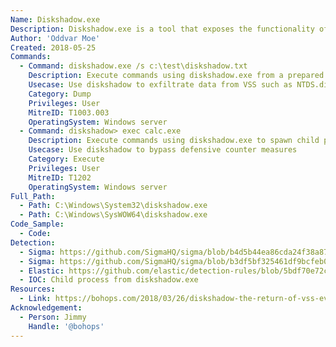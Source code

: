 ```yaml
---
Name: Diskshadow.exe
Description: Diskshadow.exe is a tool that exposes the functionality offered by the volume shadow copy Service (VSS).
Author: 'Oddvar Moe'
Created: 2018-05-25
Commands:
  - Command: diskshadow.exe /s c:\test\diskshadow.txt
    Description: Execute commands using diskshadow.exe from a prepared diskshadow script.
    Usecase: Use diskshadow to exfiltrate data from VSS such as NTDS.dit
    Category: Dump
    Privileges: User
    MitreID: T1003.003
    OperatingSystem: Windows server
  - Command: diskshadow> exec calc.exe
    Description: Execute commands using diskshadow.exe to spawn child process
    Usecase: Use diskshadow to bypass defensive counter measures
    Category: Execute
    Privileges: User
    MitreID: T1202
    OperatingSystem: Windows server
Full_Path:
  - Path: C:\Windows\System32\diskshadow.exe
  - Path: C:\Windows\SysWOW64\diskshadow.exe
Code_Sample:
  - Code:
Detection:
  - Sigma: https://github.com/SigmaHQ/sigma/blob/b4d5b44ea86cda24f38a87d3b0c5f9d4455bf841/rules/windows/process_creation/win_susp_diskshadow.yml
  - Sigma: https://github.com/SigmaHQ/sigma/blob/b3df5bf325461df9bcfeb051895b0c8dc3258234/rules/windows/process_creation/win_shadow_copies_deletion.yml
  - Elastic: https://github.com/elastic/detection-rules/blob/5bdf70e72c6cd4547624c521108189af994af449/rules/windows/credential_access_cmdline_dump_tool.toml
  - IOC: Child process from diskshadow.exe
Resources:
  - Link: https://bohops.com/2018/03/26/diskshadow-the-return-of-vss-evasion-persistence-and-active-directory-database-extraction/
Acknowledgement:
  - Person: Jimmy
    Handle: '@bohops'
---
```

